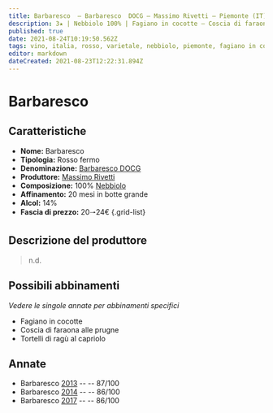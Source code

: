 ```yaml
---
title: Barbaresco  – Barbaresco  DOCG – Massimo Rivetti – Piemonte (IT) – 20🠒24€
description: 3★ | Nebbiolo 100% | Fagiano in cocotte – Coscia di faraona alle prugne – Tortelli di ragù al capriolo
published: true
date: 2021-08-24T10:19:50.562Z
tags: vino, italia, rosso, varietale, nebbiolo, piemonte, fagiano in cocotte, coscia di faraona alle prugne, tortelli di ragù al capriolo, 20🠒24€, 3 stelle
editor: markdown
dateCreated: 2021-08-23T12:22:31.894Z
---
```


 # Barbaresco 

## Caratteristiche
- **Nome:** Barbaresco 
- **Tipologia:** Rosso fermo
- **Denominazione:** [Barbaresco DOCG](/denominazioni/Italia/Piemonte/DOCG/Barbaresco)
- **Produttore:** [Massimo Rivetti](/produttori/Italia/Piemonte/Massimo-Rivetti)
- **Composizione:** 100% [Nebbiolo](/vitigni/Italia/bacca-nera/nebbiolo)
- **Affinamento:** 20 mesi in botte grande
- **Alcol:** 14%
- **Fascia di prezzo:** 20🠒24€
{.grid-list}

## Descrizione del produttore

> n.d.

## Possibili abbinamenti
*Vedere le singole annate per abbinamenti specifici*

- Fagiano in cocotte
- Coscia di faraona alle prugne
- Tortelli di ragù al capriolo

## Annate
- Barbaresco  [2013](vini/Italia/Piemonte/Massimo-Rivetti/Barbaresco/2013) -- <span class="star-3"></span> -- 87/100
- Barbaresco  [2014](vini/Italia/Piemonte/Massimo-Rivetti/Barbaresco/2014) -- <span class="star-3"></span> -- 86/100
- Barbaresco  [2017](vini/Italia/Piemonte/Massimo-Rivetti/Barbaresco/2017) -- <span class="star-3"></span> -- 86/100